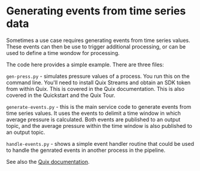 # Generating events from time series data

Sometimes a use case requires generating events from time series values. These events can then be use to trigger additional processing, or can be used to define a time wondow for processing.

The code here provides a simple example. There are three files:

`gen-press.py` - simulates pressure values of a process. You run this on the command line. You'll need to install Quix Streams and obtain an SDK token from within Quix. This is covered in the Quix documentation. This is also covered in the Quickstart and the Quix Tour.

`generate-events.py` - this is the main service code to generate events from time series values. It uses the events to delimit a time window in which average pressure is calculated. Both events are published to an output topic, and the average pressure within the time window is also published to an output topic.

`handle-events.py` - shows a simple event handler routine that could be used to handle the genrated events in another process in the pipeline.

See also the [Quix documentation](https://quix.io/docs).
